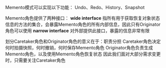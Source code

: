 Memento模式可以实现以下功能：
Undo、Redo、History、Snapshot

Memento角色提供了两种接口：
**wide interface**  指所有用于获取恢复对象状态信息的方法的集合，会暴露Memento角色的所有内部信息，因此只有Originator角色可以使用
**narrow interface**  对外部提供此接口，暴露的信息非常有限

划分Caretaker角色和Originator角色的意义在于：职责分担
Caretaker角色决定何时拍摄快照，何时撤销，何时保存Memento角色
Originator角色负责生成Memento角色，以及使用Memento角色恢复状态
因此我们面对大部分需求变更时，只需要关注Caretaker角色